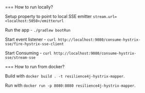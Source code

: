 === How to run locally?

Setup property to point to local SSE emitter `stream.url=<localhost:5050>/emitterurl`

Run the app - `./gradlew bootRun`

Start event listener - `curl http://localhost:9080/consume-hystrix-sse/fire-hystrix-sse-client`

Start Consuming - `curl http://localhost:9080/consume-hystrix-sse/stream-sse`
 
=== How to run from docker?

Build with `docker build . -t resilience4j-hystrix-mapper`.

Run with `docker run -p 8080:8080 resilience4j-hystrix-mapper`.

